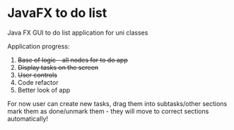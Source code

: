 # JavaFX to do list
Java FX GUI to do list application for uni classes

Application progress:
1. ~~Base of logic - all nodes for to do app~~
2. ~~Display tasks on the screen~~
3. ~~User controls~~
4. Code refactor
5. Better look of app



For now user can create new tasks, drag them into subtasks/other sections mark them as done/unmark them - they will move to correct sections automatically!



